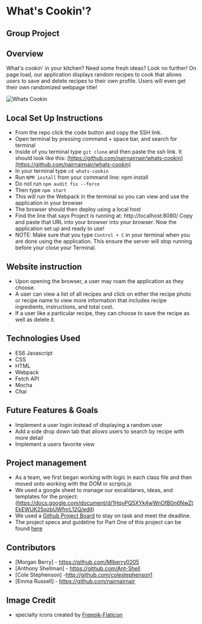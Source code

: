 # What's Cookin'? 

## Group Project

## Overview

What's cookin' in your kitchen?  Need some fresh ideas? Look no further!  On page load, our application displays random recipes to cook that allows users to save and delete recipes to their own profile.  Users will even get their own randomized webpage title!  

![Whats Cookin](./whats-cookin.gif)

## Local Set Up Instructions

- From the repo click the code button and copy the SSH link.
- Open terminal by pressing command + space bar, and search for terminal
- Inside of you terminal type `git clone` and then paste the ssh link. It should look like this: [https://github.com/nairnairnair/whats-cookin](https://github.com/nairnairnair/whats-cookin)
- In your terminal type `cd whats-cookin`
- Run `NPM install` from your command line: npm install
- Do not run `npm audit fix --force`
- Then type `npm start`
- This will run the Webpack in the terminal so you can view and use the application in your browser
- The browser should then deploy using a local host
- Find the line that says Project is running at: http://localhost:8080/ Copy and paste that URL into your browser into your browser. Now the application set up and ready to use!
- NOTE: Make sure that you type `Control + C` in your terminal when you are done using the application. This ensure the server will stop running before your close your Terminal.

## Website instruction

- Upon opening the browser, a user may roam the application as they choose.
- A user can view a list of all recipes and click on either the recipe photo or recipe name to view more information that includes recipe ingredients, instructions, and total cost.
- If a user like a particular recipe, they can choose to save the recipe as well as delete it.


## Technologies Used

- ES6 Javascript
- CSS
- HTML
- Webpack
- Fetch API
- Mocha
- Chai

## Future Features & Goals
- Implement a user login instead of displaying a random user
- Add a side drop down tab that allows users to search by recipe with more detail
- Implement a users favorite view


## Project management
- As a team, we first began working with logic in each class file and then moved onto working with the DOM in scripts.js
- We used a google sheet to manage our excalidarws, ideas, and templates for the project: (https://docs.google.com/document/d/1HqyPQ5XYk4wWnOfB0n6NwZtEkEWUK25qzbUWfnrL12Q/edit)
- We used a [Github Project Board](https://github.com/users/nairnairnair/projects/3/views/1) to stay on task and meet the deadline.
- The project specs and guideline for Part One of this project can be found [here](https://frontend.turing.edu/projects/whats-cookin-part-one.html)


## Contributors

- [Morgan Berry] - https://github.com/Mlberry0205
- [Anthony Shellman] - https://github.com/Ant-Shell
- [Cole Stephenson] -http://github.com/colestephenson1
- [Emma Russell] - https://github.com/nairnairnair

## Image Credit

- specialty icons created by [Freepik-Flaticon](https://www.flaticon.com/authors/freepik)

